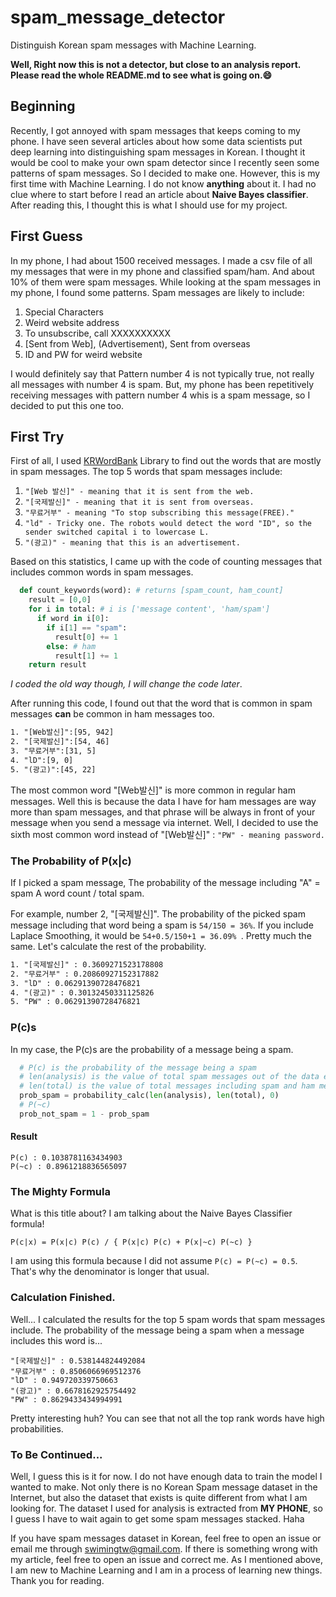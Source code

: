 # spam_message_detector
Distinguish Korean spam messages with Machine Learning.

**Well, Right now this is not a detector, but close to an analysis report. Please read the whole README.md to see what is going on.😄**

## Beginning

Recently, I got annoyed with spam messages that keeps coming to my phone. I have seen several articles about how some data scientists put deep learning into distinguishing spam messages in Korean. I thought it would be cool to make your own spam detector since I recently seen some patterns of spam messages. So I decided to make one. However, this is my first time with Machine Learning. I do not know **anything** about it. I had no clue where to start before I read an article about **Naive Bayes classifier**. After reading this, I thought this is what I should use for my project.



## First Guess

In my phone, I had about 1500 received messages. I made a csv file of all my messages that were in my phone and classified spam/ham. And about 10% of them were spam messages. While looking at the spam messages in my phone, I found some patterns. Spam messages are likely to include:

1. Special Characters
2. Weird website address
3. To unsubscribe, call XXXXXXXXXX
4. [Sent from Web], (Advertisement), Sent from overseas
5. ID and PW for weird website

I would definitely say that Pattern number 4 is not typically true, not really all messages with number 4 is spam. But, my phone has been repetitively receiving messages with pattern number 4 whis is a spam message, so I decided to put this one too.



## First Try

First of all, I used [KRWordBank](https://github.com/lovit/kr-wordrank) Library to find out the words that are mostly in spam messages. The top 5 words that spam messages include:

1. ```"[Web 발신]" - meaning that it is sent from the web.```
2. ```"[국제발신]" - meaning that it is sent from overseas.```
3. ```"무료거부" - meaning "To stop subscribing this message(FREE)."```
4. ```"ld" - Tricky one. The robots would detect the word "ID", so the sender switched capital i to lowercase L.```
5. ```"(광고)" - meaning that this is an advertisement.```



Based on this statistics, I came up with the code of counting messages that includes common words in spam messages.

```python
  def count_keywords(word): # returns [spam_count, ham_count]
    result = [0,0]
    for i in total: # i is ['message content', 'ham/spam']
      if word in i[0]:
        if i[1] == "spam":
          result[0] += 1
        else: # ham
          result[1] += 1
    return result
```

*I coded the old way though, I will change the code later*.

After running this code, I found out that the word that is common in spam messages **can** be common in ham messages too. 

```reStructuredText
1. "[Web발신]":[95, 942]
2. "[국제발신]":[54, 46]
3. "무료거부":[31, 5]
4. "lD":[9, 0]
5. "(광고)":[45, 22]
```



The most common word "[Web발신]" is more common in regular ham messages. Well this is because the data I have for ham messages are way more than spam messages, and that phrase will be always in front of your message when you send a message via internet. Well, I decided to use the sixth most common word instead of  "[Web발신]" : ```"PW" - meaning password.```



### The Probability of P(x|c)

If I picked a spam message, The probability of the message including "A" = spam A word count / total spam.

For example, number 2, "[국제발신]". The probability of the picked spam message including that word being a spam is ```54/150 = 36%```.  If you include Laplace Smoothing, it would be ```54+0.5/150+1 = 36.09% ```. Pretty much the same. Let's calculate the rest of the probability.

```reStructuredText
1. "[국제발신]" : 0.3609271523178808
2. "무료거부" : 0.20860927152317882
3. "lD" : 0.06291390728476821
4. "(광고)" : 0.30132450331125826
5. "PW" : 0.06291390728476821
```



### P(c)s

In my case, the P(c)s are the probability of a message being a spam.

```python
  # P(c) is the probability of the message being a spam
  # len(analysis) is the value of total spam messages out of the data extracted from my csv.
  # len(total) is the value of total messages including spam and ham message.
  prob_spam = probability_calc(len(analysis), len(total), 0)
  # P(~c)
  prob_not_spam = 1 - prob_spam
```

#### Result

```
P(c) : 0.1038781163434903
P(~c) : 0.8961218836565097
```



### The Mighty Formula

What is this title about? I am talking about the Naive Bayes Classifier formula!

```P(c|x) = P(x|c) P(c) / { P(x|c) P(c) + P(x|~c) P(~c) }```

I am using this formula because I did not assume ```P(c) = P(~c) = 0.5```. That's why the denominator is longer that usual.



### Calculation Finished.

Well... I calculated the results for the top 5 spam words that spam messages include. The probability of the message being a spam when a message includes this word is...

```
"[국제발신]" : 0.538144824492084
"무료거부" : 0.8506066969512376
"lD" : 0.949720339750663
"(광고)" : 0.6678162925754492
"PW" : 0.8629433434994991
```

Pretty interesting huh? You can see that not all the top rank words have high probabilities.



### To Be Continued...

Well, I guess this is it for now. I do not have enough data to train the model I wanted to make. Not only there is no Korean Spam message dataset in the Internet, but also the dataset that exists is quite different from what I am looking for. The dataset I used for analysis is extracted from **MY PHONE**, so I guess I have to wait again to get some spam messages stacked. Haha

If you have spam messages dataset in Korean, feel free to open an issue or email me through swimingtw@gmail.com. If there is something wrong with my article, feel free to open an issue and correct me. As I mentioned above, I am new to Machine Learning and I am in a process of learning new things. Thank you for reading.
